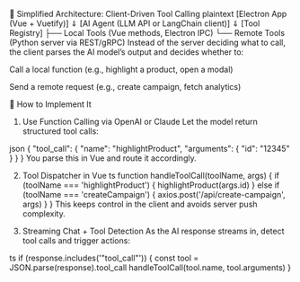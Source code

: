 🧠 Simplified Architecture: Client-Driven Tool Calling
plaintext
[Electron App (Vue + Vuetify)]
     ⇓
[AI Agent (LLM API or LangChain client)]
     ⇓
[Tool Registry]
     ├── Local Tools (Vue methods, Electron IPC)
     └── Remote Tools (Python server via REST/gRPC)
Instead of the server deciding what to call, the client parses the AI model’s output and decides whether to:

Call a local function (e.g., highlight a product, open a modal)

Send a remote request (e.g., create campaign, fetch analytics)

🧩 How to Implement It
1. Use Function Calling via OpenAI or Claude
Let the model return structured tool calls:

json
{
  "tool_call": {
    "name": "highlightProduct",
    "arguments": { "id": "12345" }
  }
}
You parse this in Vue and route it accordingly.

2. Tool Dispatcher in Vue
ts
function handleToolCall(toolName, args) {
  if (toolName === 'highlightProduct') {
    highlightProduct(args.id)
  } else if (toolName === 'createCampaign') {
    axios.post('/api/create-campaign', args)
  }
}
This keeps control in the client and avoids server push complexity.

3. Streaming Chat + Tool Detection
As the AI response streams in, detect tool calls and trigger actions:

ts
if (response.includes('"tool_call"')) {
  const tool = JSON.parse(response).tool_call
  handleToolCall(tool.name, tool.arguments)
}


